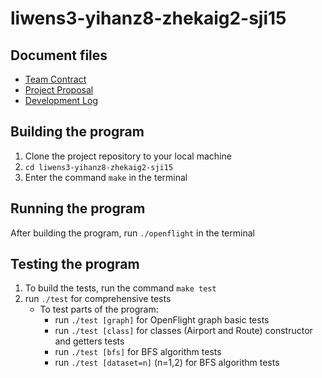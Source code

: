 # liwens3-yihanz8-zhekaig2-sji15

## Document files
* [Team Contract](CONTRACT.md)
* [Project Proposal](Project_Proposal.md)
* [Development Log](Development_Log.md)

## Building the program
1. Clone the project repository to your local machine
2. `cd liwens3-yihanz8-zhekaig2-sji15`
3. Enter the command `make` in the terminal

## Running the program

After building the program, run `./openflight` in the terminal

## Testing the program

1. To build the tests, run the command `make test`
2. run `./test` for comprehensive tests
    - To test parts of the program:
      - run `./test [graph]` for OpenFlight graph basic tests
      - run `./test [class]` for classes (Airport and Route) constructor and getters tests
      - run `./test [bfs]` for BFS algorithm tests
      - run `./test [dataset=n]` (n=1,2) for BFS algorithm tests